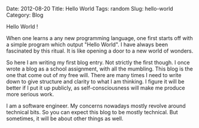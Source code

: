 Date: 2012-08-20
Title: Hello World 
Tags: random 
Slug: hello-world 
Category: Blog

Hello World !   

When one learns a any new programming language, one first starts off with a simple program which output "Hello World". I have always been fascinated by this ritual. It is like opening a door to a new world of wonders.     

So here I am writing my first blog entry. Not strictly the first though. I once wrote a blog as a school assignment, with all the mumbling. This blog is the one that come out of my free will. There are many times I need to write down to give structure and clarity to what I am thinking. I figure it will be better if I put it up publicly, as self-consciousness will make me produce more serious work. 

I am a software engineer. My concerns nowadays mostly revolve around technical bits. So you can expect this blog to be mostly technical. But sometimes, it will be about other things as well.  
